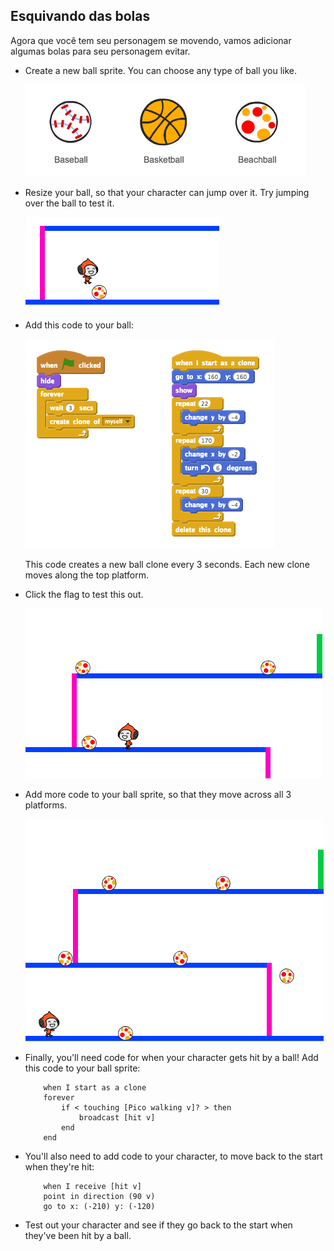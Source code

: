 ## Esquivando das bolas

Agora que você tem seu personagem se movendo, vamos adicionar algumas bolas para seu personagem evitar.

+ Create a new ball sprite. You can choose any type of ball you like.
    
    ![screenshot](images/dodge-balls.png)

+ Resize your ball, so that your character can jump over it. Try jumping over the ball to test it.
    
    ![screenshot](images/dodge-ball-resize.png)

+ Add this code to your ball:
    
    ![screenshot](images/dodge-ball-motion.png)
    
    This code creates a new ball clone every 3 seconds. Each new clone moves along the top platform.

+ Click the flag to test this out.
    
    ![screenshot](images/dodge-ball-test.png)

+ Add more code to your ball sprite, so that they move across all 3 platforms.
    
    ![screenshot](images/dodge-ball-more-motion.png)

+ Finally, you'll need code for when your character gets hit by a ball! Add this code to your ball sprite:
    
    ```blocks
        when I start as a clone
        forever
            if < touching [Pico walking v]? > then
                broadcast [hit v]
            end
        end
    ```

+ You'll also need to add code to your character, to move back to the start when they're hit:
    
    ```blocks
        when I receive [hit v]
        point in direction (90 v)
        go to x: (-210) y: (-120)
    ```

+ Test out your character and see if they go back to the start when they've been hit by a ball.